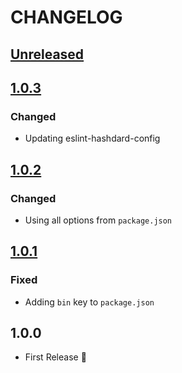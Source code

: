 # CHANGELOG

## [Unreleased]

## [1.0.3]
### Changed
* Updating eslint-hashdard-config

## [1.0.2]
### Changed
* Using all options from `package.json`

## [1.0.1]
### Fixed
* Adding `bin` key to `package.json`

## 1.0.0
* First Release :tada:

[Unreleased]: https://github.com/hashlabs/hashdard/compare/1.0.3...HEAD
[1.0.3]: https://github.com/hashlabs/hashdard/compare/1.0.2...1.0.3
[1.0.2]: https://github.com/hashlabs/hashdard/compare/1.0.1...1.0.2
[1.0.1]: https://github.com/hashlabs/hashdard/compare/1.0.0...1.0.1
